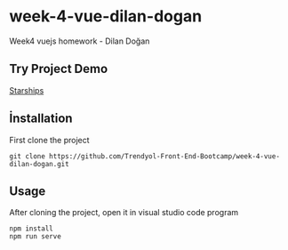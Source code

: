 # week-4-vue-dilan-dogan
Week4 vuejs homework - Dilan Doğan

## Try Project Demo


[Starships](https://starships-app.netlify.app/)

## İnstallation

First clone the project
```
git clone https://github.com/Trendyol-Front-End-Bootcamp/week-4-vue-dilan-dogan.git
```


## Usage

After cloning the project, open it in visual studio code program


```
npm install
npm run serve
 ```
